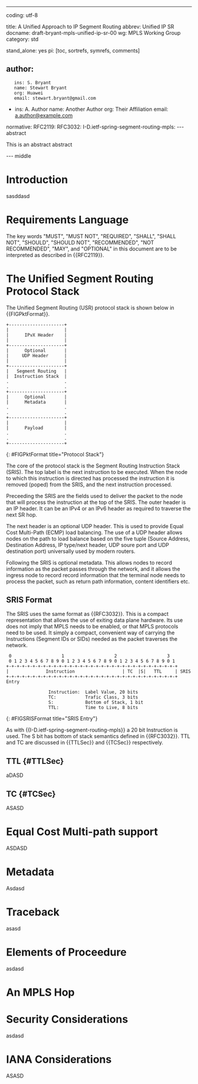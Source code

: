 ---
coding: utf-8

title: A Unified Approach to IP Segment Routing
abbrev: Unified IP SR
docname: draft-bryant-mpls-unified-ip-sr-00
wg: MPLS Working Group
category: std

stand_alone: yes
pi: [toc, sortrefs, symrefs, comments]

author:
  -
       ins: S. Bryant
       name: Stewart Bryant
       org: Huawei
       email: stewart.bryant@gmail.com
  -
       ins: A. Author
       name: Another Author
       org: Their Affiliation
       email: a.author@example.com


normative:
  RFC2119:
  RFC3032:
  I-D.ietf-spring-segment-routing-mpls:
--- abstract

This is an abstract abstract

--- middle

# Introduction

sasddasd

# Requirements Language

The key words "MUST", "MUST NOT", "REQUIRED", "SHALL", "SHALL NOT",
"SHOULD", "SHOULD NOT", "RECOMMENDED", "NOT RECOMMENDED", "MAY", and
"OPTIONAL" in this document are to be interpreted as described in
{{RFC2119}}.

# The Unified Segment Routing Protocol Stack

The Unified Segment Routing (USR) protocol stack is shown below in {{FIGPktFormat}}. 

    +---------------------+
    |                     |
    |      IPvX Header    |
    |                     |
    +---------------------+
    |      Optional       |
    |     UDP Header      |
    |                     |
    +---------------------+
    |   Segment Routing   |
    |  Instruction Stack  |
    .                     .
    .                     .
    +---------------------+
    |      Optional       |
    |      Metadata       |
    .                     .
    .                     .
    +---------------------+
    |                     |
    |      Payload        |
    .                     .
    .                     .
    +---------------------+
{: #FIGPktFormat title="Protocol Stack"}

The core of the protocol stack is the Segment Routing Instruction Stack (SRIS). 
The top label
is the next instruction to be executed. When the node to which this instruction is
directed has processed the instruction it is removed (poped) from the SRIS, and the next
instruction processed.

Preceeding the SRIS are the fields used to deliver the packet to the node that will 
process the instruction at the top of the SRIS. The outer header is an IP header. 
It can be an IPv4 or an IPv6 header as required to traverse the next SR hop. 

The next header is an optional UDP header. This is used to provide Equal Cost 
Multi-Path (ECMP) load balancing. The use of a UDP header allows nodes on the path to
load balance based on the five tuple (Source Address, Destination Address, 
IP type/next header, UDP soure port and UDP destination port) universally used 
by modern routers.

Following the SRIS is optional metadata. This allows nodes to record information 
as the packet passes through the network, and it allows the ingress node to record 
record information that the terminal node needs to process the packet, such as return
path information, content identifiers etc.

## SRIS Format

The SRIS uses the same format as {{RFC3032}}. This is a compact representation
that allows the use of exiting data plane hardware. Its use does not imply that
MPLS needs to be enabled, or that MPLS protocols need to be used. It simply
a compact, convenient way of carrying the Instructions (Segment IDs or SIDs) needed
as the packet traverses the network.

     0                   1                   2                   3
     0 1 2 3 4 5 6 7 8 9 0 1 2 3 4 5 6 7 8 9 0 1 2 3 4 5 6 7 8 9 0 1
    +-+-+-+-+-+-+-+-+-+-+-+-+-+-+-+-+-+-+-+-+-+-+-+-+-+-+-+-+-+-+-+-+ 
    |              Instruction                  | TC  |S|   TTL     | SRIS
    +-+-+-+-+-+-+-+-+-+-+-+-+-+-+-+-+-+-+-+-+-+-+-+-+-+-+-+-+-+-+-+-+ Entry

                    Instruction:  Label Value, 20 bits
                    TC:           Trafic Class, 3 bits
                    S:            Bottom of Stack, 1 bit
                    TTL:          Time to Live, 8 bits
{: #FIGSRISFormat title="SRIS Entry"}

As with {{I-D.ietf-spring-segment-routing-mpls}} a 20 bit Instruction is
used. The S bit has bottom of stack semantics defined in {{RFC3032}}.
TTL and TC are discussed in {{TTLSec}} and {{TCSec}} respectively.


## TTL {#TTLSec}
aDASD

## TC {#TCSec}
ASASD

# Equal Cost Multi-path support
ASDASD

# Metadata
Asdasd

# Traceback
asasd

# Elements of Proceedure
asdasd

# An MPLS Hop

# Security Considerations
asdasd

# IANA Considerations
ASASD

